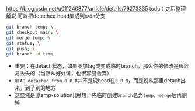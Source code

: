 https://blog.csdn.net/u011240877/article/details/76273335
todo：之后整理解说
可以把detached head集成到`main`分支
```sh
git branch temp; \                  
git checkout main; \
git merge temp; \
git status; \
git push; \
git branch -d temp
```
- 重要：在detach状态，如果不加tag或变成临时branch，那么你的修改是很容易丢失的（当然从好处讲，也很容易舍弃）
- `HEAD detached from 0.0.8`并不是说head在`0.0.8`，而是说从那里detach出来，到了别的地方
- 这显然是[[temp-solution]]思想，先临时创建`branch`名为`temp`，`merge`后再删掉